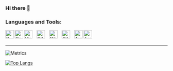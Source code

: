 ### Hi there 👋

### Languages and Tools:

[<img align="left" alt="C" width="26px" src="./img/c.svg" />](https://twitter.com/sirelaw#gh-light-mode-only)
[<img align="left" alt="Cpp" width="26px" src="./img/cpp.svg" />](https://twitter.com/sirelaw#gh-light-mode-only)
[<img align="left" alt="Visual Studio Code" width="26px" src="https://cdn.jsdelivr.net/gh/devicons/devicon/icons/vscode/vscode-original.svg" style="padding-right:10px;" />][linkedin]
[<img align="left" alt="Git" width="26px" src="https://cdn.jsdelivr.net/gh/devicons/devicon/icons/git/git-original.svg" style="padding-right:10px;" />][linkedin]
[<img align="left" alt="GitHub" width="26px" src="https://user-images.githubusercontent.com/3369400/139447912-e0f43f33-6d9f-45f8-be46-2df5bbc91289.png" style="padding-right:10px;" />](https://linkedin.com/in/sirelaw#gh-dark-mode-only)
[<img align="left" alt="GitHub" width="26px" src="https://user-images.githubusercontent.com/3369400/139448065-39a229ba-4b06-434b-bc67-616e2ed80c8f.png" style="padding-right:10px;" />](https://linkedin.com/in/sirelaw#gh-light-mode-only)
[<img align="left" alt="Terminal" width="26px" src="./img/terminal-light.svg" />](https://linkedin.com/in/sirelaw#gh-light-mode-only)
[<img align="left" alt="Terminal" width="26px" src="./img/terminal-dark.svg" />](https://linkedin.com/in/sirelaw#gh-dark-mode-only)

<br />
<br />

---

![Metrics](https://metrics.lecoq.io/sirelaw?template=classic&base.indepth=false&base.hireable=false&config.timezone=Europe%2FBerlin)

[![Top Langs](https://github-readme-stats.vercel.app/api/top-langs/?username=sirelaw&theme=dark&count_private=true)](https://github.com/anuraghazra/github-readme-stats)<br>


[linkedin]: https://linkedin.com/in/sirelaw#gh-dark-mode-only

